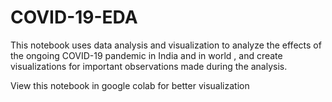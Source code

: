 # COVID-19-EDA
This notebook uses data analysis and visualization to analyze the effects of the ongoing COVID-19 pandemic in India and in world , and create visualizations for important observations made during the analysis.

View this notebook in google colab for better visualization
